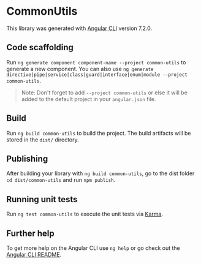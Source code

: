 # CommonUtils

This library was generated with [Angular CLI](https://github.com/angular/angular-cli) version 7.2.0.

## Code scaffolding

Run `ng generate component component-name --project common-utils` to generate a new component. You can also use `ng generate directive|pipe|service|class|guard|interface|enum|module --project common-utils`.

> Note: Don't forget to add `--project common-utils` or else it will be added to the default project in your `angular.json` file.

## Build

Run `ng build common-utils` to build the project. The build artifacts will be stored in the `dist/` directory.

## Publishing

After building your library with `ng build common-utils`, go to the dist folder `cd dist/common-utils` and run `npm publish`.

## Running unit tests

Run `ng test common-utils` to execute the unit tests via [Karma](https://karma-runner.github.io).

## Further help

To get more help on the Angular CLI use `ng help` or go check out the [Angular CLI README](https://github.com/angular/angular-cli/blob/master/README.md).
